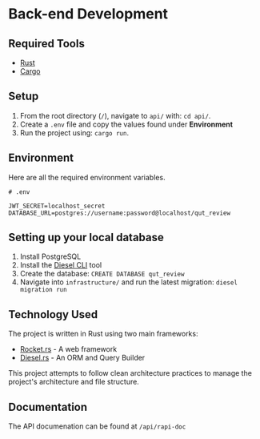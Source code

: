 # Back-end Development

## Required Tools

- [Rust](https://www.rust-lang.org/)
- [Cargo](https://doc.rust-lang.org/stable/cargo/)

## Setup

1. From the root directory (`/`), navigate to `api/` with: `cd api/`.
2. Create a `.env` file and copy the values found under **Environment**
3. Run the project using: `cargo run`.

## Environment

Here are all the required environment variables.

```
# .env

JWT_SECRET=localhost_secret
DATABASE_URL=postgres://username:password@localhost/qut_review
```

## Setting up your local database

1. Install PostgreSQL
2. Install the [Diesel CLI](https://github.com/diesel-rs/diesel/tree/master/diesel_cli) tool
3. Create the database: `CREATE DATABASE qut_review`
4. Navigate into `infrastructure/` and run the latest migration: `diesel migration run`

## Technology Used

The project is written in Rust using two main frameworks:

- [Rocket.rs](https://rocket.rs/) - A web framework
- [Diesel.rs](https://diesel.rs/) - An ORM and Query Builder

This project attempts to follow clean architecture practices to manage the project's architecture and file structure.

## Documentation
The API documenation can be found at `/api/rapi-doc`
